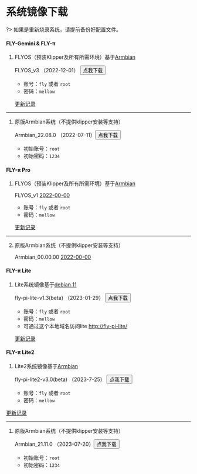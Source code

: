 # 系统镜像下载

?> 如果是重新烧录系统，请提前备份好配置文件。

<!-- tabs:start -->

#### **FLY-Gemini & FLY-π**

1. FLYOS（预装Klipper及所有所需环境）基于[Armbian](https://www.armbian.com/)

    FLYOS_v3 （2022-12-01） <button onclick="window.location.href='https://cdn.mellow.klipper.cn/IMG/Build/FLY-v3.0_Flygemini_bullseye_current_5.10.85.img.xz'">点我下载</button>
    
    * 账号：`fly` 或者 `root`
    * 密码：`mellow`

    [更新记录](introduction/systemupdatelog_gemini.md)

----

1. 原版Armbian系统（不提供klipper安装等支持）

    Armbian_22.08.0  （2022-07-11）<button onclick="window.location.href='https://cdn.mellow.klipper.cn/IMG/Release/Armbian_22.08.0-trunk_Flypiv1_bullseye_current_5.15.52.img.xz'">点我下载</button>

    * 初始账号：`root`
    * 初始密码：`1234`

#### **FLY-π Pro**

1. FLYOS（预装Klipper及所有所需环境）基于[Armbian](https://www.armbian.com/)

    FLYOS_v1  [2022-00-00]()

    * 账号：`fly` 或者 `root`
    * 密码：`mellow`

    [更新记录](introduction/systemupdatelog_pipro.md)

----

2. 原版Armbian系统（不提供klipper安装等支持）

    Armbian_00.00.00  [2022-00-00]()



#### **FLY-π Lite**

1. Lite系统镜像基于[debian 11](https://www.debian.org/)

    fly-pi-lite-v1.3(beta)  （2023-01-29） <button onclick="window.location.href='https://cdn.mellow.klipper.cn/IMG/Beta/fly-pi-lite-v1.3.img.xz'">点我下载</button>
    * 账号：`fly` 或者 `root`
    * 密码：`mellow`
    * 可通过这个本地域名访问lite [http://fly-pi-lite/](http://fly-pi-lite/)

   [更新记录](introduction/systemupdatelog_lite.md)



#### **FLY-π Lite2**

1. Lite2系统镜像基于[Armbian](https://www.armbian.com/)

   fly-pi-lite2-v3.0(beta)  （2023-7-25） <button onclick="window.location.href='https://cdn.mellow.klipper.cn/IMG/Build/FLY-v3.0_Flypilite2_bullseye_current_0725.img.xz'">点我下载</button>

   * 账号：`fly` 或者 `root`
   * 密码：`mellow`
   

[更新记录](introduction/systemupdatelog_lite2.md)

----
1. 原版Armbian系统（不提供klipper安装等支持）

    Armbian_21.11.0  （2023-07-20）<button onclick="window.location.href='https://cdn.mellow.klipper.cn/IMG/Build/Armbian_Flypilite2_bullseye_current_5.10.85.img.xz'">点我下载</button>

    * 初始账号：`root`
    * 初始密码：`1234`

<!-- tabs:end -->
